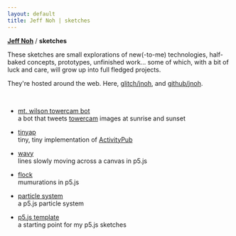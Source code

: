 ```yaml
---
layout: default
title: Jeff Noh | sketches
---
```


**[Jeff Noh](/)** / **sketches**  

These sketches are small explorations of new(-to-me) technologies, half-baked concepts, prototypes, unfinished work... some of which, with a bit of luck and care, will grow up into full fledged projects.

They're hosted around the web. Here, [glitch/jnoh](https://glitch.com/@jnoh), and [github/jnoh](https://github.com/jnoh).

<br />

* [mt. wilson towercam bot](https://twitter.com/mwtowercam)  
  a bot that tweets <a href="http://obs.astro.ucla.edu/tower    cam.htm">towercam</a> images at sunrise and sunset 

* [tinyap](https://glitch.com/~tinyap)  
  tiny, tiny implementation of [ActivityPub](https://www.w3.org/TR/activitypub/)

* [wavy](/sketches/wavy)  
  lines slowly moving across a canvas in p5.js

* [flock](/sketches/flock)  
  mumurations in p5.js

* [particle system](/sketches/particle-system)  
  a p5.js particle system

* [p5.js template](/sketches/p5js-template)  
  a starting point for my p5.js sketches

